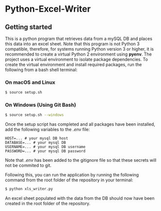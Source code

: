 # Python-Excel-Writer

## Getting started

This is a python program that retrieves data from a mySQL DB and places this data into an excel sheet.
Note that this program is not Python 3 compatible, therefore, for systems running Python version 3 or higher, it is recommended
to create a virtual Python 2 environment using __pyenv__.
The project uses a virtual environment to isolate package dependencies. 
To create the virtual environment and install required packages, run the following from a bash shell terminal:

### On macOS and Linux
```bash
$ source setup.sh
```
### On Windows (Using Git Bash)
```bash
$ source setup.sh --windows
```

Once the setup script has completed and all packages have been installed, add the following variables to the *.env* file:
```
HOST=... # your mysql DB host
DATABASE=... # your mysql DB
USERNAME=... # your mysql DB username
PASSWORD=... # your mysql DB password
```
Note that *.env* has been added to the gitignore file so that these secrets will not be commited to git.

Following this, you can run the application by running the following command from the root folder of the repository in your terminal:
```bash
$ python xls_writer.py
```
An excel sheet populated with the data from the DB should now have been created in the root folder of the repository.